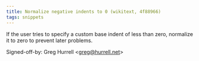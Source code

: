 ```yaml
---
title: Normalize negative indents to 0 (wikitext, 4f88966)
tags: snippets
---
```


If the user tries to specify a custom base indent of less than zero, normalize it to zero to prevent later problems.

Signed-off-by: Greg Hurrell &lt;greg@hurrell.net&gt;
